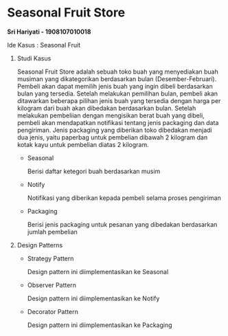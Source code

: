 # Seasonal Fruit Store
<p> <b>Sri Hariyati - 1908107010018</b>
<p>Ide Kasus : Seasonal Fruit 

<ol start="1">
<li>Studi Kasus</li>
<p>Seasonal Fruit Store adalah sebuah toko buah yang menyediakan buah musiman yang dikategorikan berdasarkan bulan (Desember-Februari). Pembeli akan dapat memilih jenis buah yang ingin dibeli berdasarkan bulan yang tersedia. Setelah melakukan pemilihan bulan, pembeli akan ditawarkan beberapa pilihan jenis buah yang tersedia dengan harga per kilogram dari buah akan dibedakan berdasarkan bulan. Setelah melakukan pembeliian dengan mengisikan berat buah yang dibeli, pembeli akan mendapatkan notifikasi tentang jenis packaging dan data pengiriman. Jenis packaging yang diberikan toko dibedakan menjadi dua jenis, yaitu paperbag untuk pembelian dibawah 2 kilogram dan kotak kayu untuk pembelian diatas 2 kilogram.</p>
<ul>
<li>Seasonal</li>
<p>Berisi daftar ketegori buah berdasarkan musim</p>
<li>Notify</li>
<p>Notifikasi yang diberikan kepada pembeli selama proses pengiriman</p>
<li>Packaging</li>
<p>Berisi jenis packaging untuk pesanan yang dibedakan berdasarkan jumlah pembelian</p>
</ul>
</ol>

<ol start="2">
<li>Design Patterns</li>
<ul>
<li>Strategy Pattern</li>
<p>Design pattern ini diimplementasikan ke Seasonal</p>
<li>Observer Pattern</li>
<p>Design pattern ini diimplementasikan ke Notify</p>
<li>Decorator Pattern</li>
<p>Design pattern ini diimplementasikan ke Packaging</p>
<ul>
</ol>
